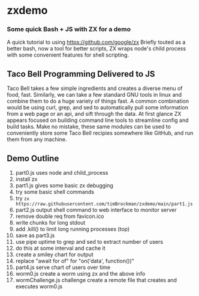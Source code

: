 # zxdemo
### Some quick Bash + JS with ZX for a demo
A quick tutorial to using https://github.com/google/zx
Briefly touted as a better bash, now a tool for better scripts, ZX wraps node's child process with some convenient features for shell scripting.
## Taco Bell Programming Delivered to JS
Taco Bell takes a few simple ingredients and creates a diverse menu of food, fast. Similarly, we can take a few standard GNU tools in linux and combine them to do a huge variety of things fast. A common combination would be using curl, grep, and sed to automatically pull some information from a web page or an api, and sift through the data.
At first glance ZX appears focused on building command line tools to streamline config and build tasks. Make no mistake, these same modules can be used to conveniently store some Taco Bell recipies somewhere like GitHub, and run them from any machine.

## Demo Outline
1. part0.js uses node and child_process
2. install zx
3. part1.js gives some basic zx debugging
4. try some basic shell commands
5. try `zx https://raw.githubusercontent.com/timBrockman/zxdemo/main/part1.js`
6. part2.js output shell command to web interface to monitor server
7. remove double req from favicon.ico
8. write chunks for long stdout
9. add .kill() to limit long running processes (top)
10. save as part3.js
11. use pipe uptime to grep and sed to extract number of users
12. do this at some interval and cache it
13. create a smiley chart for output
14. replace "await for of" for "on('data', function())"
15. part4.js serve chart of users over time
16. worm0.js create a worm using zx and the above info
17. wormChallenge.js challenge create a remote file that creates and executes worm0.js
